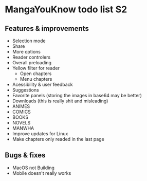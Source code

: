 # MangaYouKnow todo list S2

## Features & improvements

- Selection mode
- Share
- More options
- Reader controlers
- Overall preloading
- Yellow filter for reader
  - Open chapters
  - Menu chapters
- Acessibility & user feedback
- Suggestions
- Favorite panels (storing the images in base64 may be better)
- Downloads (this is really shit and misleading)
- ANIMES
- COMICS
- BOOKS
- NOVELS
- MANWHA
- Improve updates for Linux
- Make chapters only readed in the last page

## Bugs & fixes

- MacOS not Building
- Mobile doesn't really works
